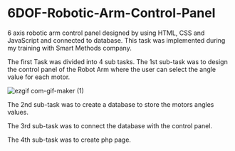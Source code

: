 # 6DOF-Robotic-Arm-Control-Panel
6 axis robotic arm control panel designed by using HTML, CSS and JavaScript and connected to database. This task was implemented during my training with Smart Methods company. 

The first Task was divided into 4 sub tasks. The 1st sub-task was to design the control panel of the Robot Arm where the user can select the angle value for each motor.

![ezgif com-gif-maker (1)](https://user-images.githubusercontent.com/68130267/124364368-b9088a00-dc49-11eb-8a0d-216b7149843c.gif)

The 2nd sub-task was to create a database to store the motors angles values.

The 3rd sub-task was to connect the database with the control panel.

The 4th sub-task was to create php page. 

